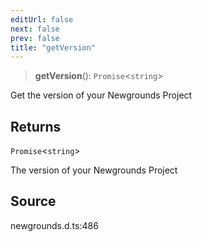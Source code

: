 ```yaml
---
editUrl: false
next: false
prev: false
title: "getVersion"
---
```


> **getVersion**(): `Promise`\<`string`\>

Get the version of your Newgrounds Project

## Returns

`Promise`\<`string`\>

The version of your Newgrounds Project

## Source

newgrounds.d.ts:486
